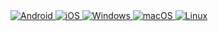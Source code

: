<div class="platform-grid">
    <a id="btn-android" href="#" onclick="showButtons('android')" class="platform-button">
        <img src="/assets/platforms/android.svg" alt="Android">
    </a>
    <a id="btn-ios" href="#" onclick="showButtons('ios')" class="platform-button">
        <img src="/assets/platforms/apple.svg" alt="iOS">
    </a>
    <a id="btn-windows" href="#" onclick="showButtons('windows')" class="platform-button">
        <img src="/assets/platforms/windows.svg" alt="Windows">
    </a>
    <a id="btn-macos" href="#" onclick="showButtons('macos')" class="platform-button">
        <img src="/assets/platforms/mac.svg" alt="macOS">
    </a>
    <a id="btn-linux" href="#" onclick="showButtons('linux')" class="platform-button">
        <img src="/assets/platforms/linux.svg" alt="Linux">
    </a>
</div>

<div class="button-container" id="download-buttons"></div>

<style>
.button-container {
    display: flex;
    justify-content: center;
    gap: 10px;
    margin-top: 20px;
}
.md-button {
    padding: 10px 20px;
    margin: 5px;
    text-align: center;
    border: 1px solid #ddd;
    border-radius: 5px;
    text-decoration: none;
    font-weight: bold;
}
</style>

<script>
// Detect OS and display relevant buttons
document.addEventListener("DOMContentLoaded", function () {
    const os = getOS();
    showButtons(os);
});

function getOS() {
    const platform = navigator.platform.toLowerCase();
    if (platform.includes("win")) return "windows";
    if (platform.includes("mac")) return "macos";
    if (platform.includes("linux")) return "linux";
    if (/iphone|ipad|ipod/.test(navigator.userAgent.toLowerCase())) return "ios";
    if (/android/.test(navigator.userAgent.toLowerCase())) return "android";
    return "windows"; // default if unknown
}

function showButtons(platform) {
    const container = document.getElementById("download-buttons");
    container.innerHTML = ""; // Clear previous buttons

    let buttonsHTML = "";
    if (platform === "windows") {
        buttonsHTML = `
            <a href="https://microsoft.com/store" class="md-button md-button--primary" onclick="showDownloading(this)">Microsoft Store</a>
            <a href="https://github.com/hiddify/hiddify-app/releases/latest/download/Hiddify-Windows-Setup-x64.exe" class="md-button md-button--primary" onclick="showDownloading(this)">Download EXE</a>
            <a href="https://github.com/hiddify/hiddify-app/releases/latest/download/Hiddify-Windows-Portable.zip" class="md-button md-button--primary" onclick="showDownloading(this)">Portable Version</a>
        `;
    } else if (platform === "ios") {
        buttonsHTML = `
            <a href="https://apps.apple.com/us/app/hiddify-proxy-vpn/id6596777532?platform=iphone" class="md-button md-button--primary" onclick="showDownloading(this)">App Store</a>
        `;
    } else if (platform === "android") {
        buttonsHTML = `
            <a href="https://play.google.com/store/apps/details?id=app.hiddify.com" class="md-button md-button--primary" onclick="showDownloading(this)">Google Play</a>
            <a href="https://github.com/hiddify/hiddify-app/releases/latest/download/Hiddify-Android.apk" class="md-button md-button--primary" onclick="showDownloading(this)">Download APK</a>
            <a href="https://github.com/hiddify/hiddify-app/releases" class="md-button md-button--primary" onclick="showDownloading(this)">Other APKs</a>
        `;
    } else if (platform === "macos") {
        buttonsHTML = `
            <a href="https://github.com/hiddify/hiddify-app/releases/latest/download/Hiddify-MacOS.dmg" class="md-button md-button--primary" onclick="showDownloading(this)">Download DMG</a>
            <a href="https://github.com/hiddify/hiddify-app/releases/latest/download/Hiddify-MacOS.pkg" class="md-button md-button--primary" onclick="showDownloading(this)">Download PKG</a>
        `;
    } else if (platform === "linux") {
        buttonsHTML = `
            <a href="https://github.com/hiddify/hiddify-app/releases/latest/download/Hiddify-Linux-x64.AppImage" class="md-button md-button--primary" onclick="showDownloading(this)">AppImage</a>
            <a href="https://github.com/hiddify/hiddify-app/releases/latest/download/Hiddify-Linux.deb" class="md-button md-button--primary" onclick="showDownloading(this)">Deb Package</a>
            <a href="https://github.com/hiddify/hiddify-app/releases/latest/download/Hiddify-Linux.rpm" class="md-button md-button--primary" onclick="showDownloading(this)">RPM Package</a>
        `;
    }

    container.innerHTML = buttonsHTML;
}

// Function to show "Downloading..." text when a download button is clicked
function showDownloading(button) {
    button.innerText = "Downloading...";
}
</script>
